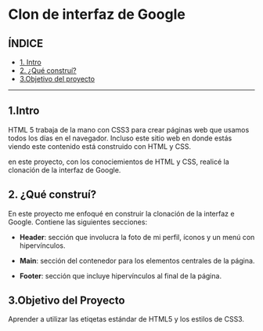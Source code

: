 # Clon de interfaz de Google

## ÍNDICE

* [1. Intro](https://github.com/Lis-AH/clondeinterfazdegoogle/blob/main/README.md#1intro)
* [2. ¿Qué construí?](https://github.com/Lis-AH/clondeinterfazdegoogle/blob/main/README.md#2-qu%C3%A9-constru%C3%AD)
* [3.Objetivo del proyecto](#)

****

## 1.Intro
HTML 5 trabaja de la mano con CSS3 para crear páginas web que usamos todos los días en el navegador. Incluso este sitio web en donde estás viendo este contenido está construido con HTML y CSS.

en este proyecto, con los conociemientos de HTML y CSS, realicé la clonación de la interfaz de Google.

## 2. ¿Qué construí?
En este proyecto me enfoqué en construir la clonación de la interfaz e Google. Contiene las siguientes secciones:

* **Header**: sección que involucra la foto de mi perfil, íconos y un menú con hipervínculos.

* **Main**: sección del contenedor para los elementos centrales de la página.

*  **Footer**: sección que incluye hipervínculos al final de la página. 

## 3.Objetivo del Proyecto

Aprender a utilizar las etiqetas estándar de HTML5 y los estilos de CSS3.







